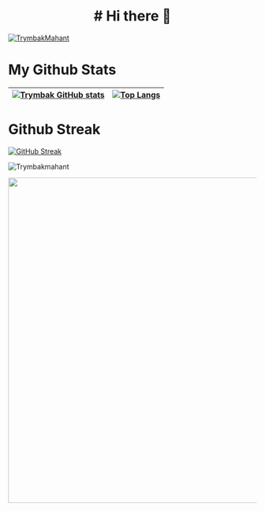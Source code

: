 <p > <h1 align="center"> # Hi there 👋 </h1> </p>

<p align="left"> <a href="https://twitter.com/TrymbakMahant" target="blank"><img src="https://img.shields.io/twitter/follow/TrymbakMahant?logo=twitter&style=for-the-badge" alt="TrymbakMahant" /></a> </p>




# My Github Stats

[![Trymbak GitHub stats](https://github-readme-stats.vercel.app/api?username=Trymbakmahant&show_icons=true&theme=react&text_color=fff&border_color=03befc&hide_title=true&count_private=true)](https://github.com/Trymbakmahant) | [![Top Langs](https://github-readme-stats.vercel.app/api/top-langs/?username=Trymbakmahant&theme=react&text_color=fff&border_color=03befc&layout=compact)](https://github.com/Trymbakmahant) 
| ----------- | ------------ |


</div>

# Github Streak


[![GitHub Streak](https://streak-stats.demolab.com/?user=Trymbakmahant&theme=react)](https://git.io/streak-stats)



<p align="left"> <img src="https://komarev.com/ghpvc/?username=Trymbakmahant&label=Profile%20views&color=0e75b6&style=flat" alt="Trymbakmahant" /> </p>


<p align="left">
  <img width="660" src="https://github-profile-trophy.vercel.app/?username=Trymbakmahant&theme=onedark&row=1&column=8">
</p>
